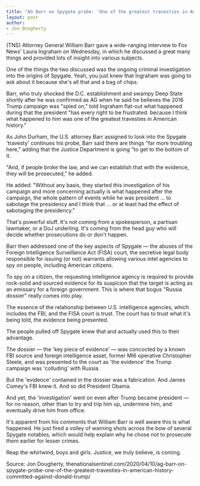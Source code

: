 ```yaml
---
title: "AG Barr on Spygate probe: 'One of the greatest travesties in American history' was committed against Donald Trump"
layout: post
author:
- Jon Dougherty
---
```


(TNS) Attorney General William Barr gave a wide-ranging interview to Fox News' Laura Ingraham on Wednesday, in which he discussed a great many things and provided lots of insight into various subjects.

One of the things the two discussed was the ongoing criminal investigation into the origins of Spygate. Yeah, you just knew that Ingraham was going to ask about it because she's all that and a bag of chips.

Barr, who truly shocked the D.C. establishment and swampy Deep State shortly after he was confirmed as AG when he said he believes the 2016 Trump campaign was "spied on," told Ingraham flat-out what happened during that the president "has every right to be frustrated. because I think what happened to him was one of the greatest travesties in American history."

As John Durham, the U.S. attorney Barr assigned to look into the Spygate 'travesty' continues his probe, Barr said there are things "far more troubling here," adding that the Justice Department is going "to get to the bottom of it.

"And, if people broke the law, and we can establish that with the evidence, they will be prosecuted," he added.

He added: "Without any basis, they started this investigation of his campaign and more concerning actually is what happened after the campaign, the whole pattern of events while he was president … to sabotage the presidency and I think that … or at least had the effect of sabotaging the presidency."

That's powerful stuff. It's not coming from a spokesperson, a partisan lawmaker, or a DoJ underling. It's coming from the head guy who will decide whether prosecutions do or don't happen.

Barr then addressed one of the key aspects of Spygate — the abuses of the Foreign Intelligence Surveillance Act (FISA) court, the secretive legal body responsible for issuing (or not) warrants allowing various intel agencies to spy on people, including American citizens.

To spy on a citizen, the requesting intelligence agency is required to provide rock-solid and sourced evidence for its suspicion that the target is acting as an emissary for a foreign government. This is where that bogus "Russia dossier" really comes into play.

The essence of the relationship between U.S. intelligence agencies, which includes the FBI, and the FISA court is trust. The court has to trust what it's being told, the evidence being presented.

The people pulled off Spygate knew that and actually used this to their advantage.

The dossier — the 'key piece of evidence' — was concocted by a known FBI source and foreign intelligence asset, former MI6 operative Christopher Steele, and was presented to the court as 'the evidence' the Trump campaign was 'colluding' with Russia.

But the 'evidence' contained in the dossier was a fabrication. And James Comey's FBI knew it. And so did President Obama.

And yet, the 'investigation' went on even after Trump became president — for no reason, other than to try and trip him up, undermine him, and eventually drive him from office.

It's apparent from his comments that William Barr is well aware this is what happened. He just fired a volley of warning shots across the bow of several Spygate notables, which would help explain why he chose not to prosecute them earlier for lesser crimes.

Reap the whirlwind, boys and girls. Justice, we truly believe, is coming.

Source: Jon Dougherty, thenationalsentinel.com/2020/04/10/ag-barr-on-spygate-probe-one-of-the-greatest-travesties-in-american-history-committed-against-donald-trump/
